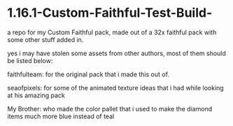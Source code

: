 # 1.16.1-Custom-Faithful-Test-Build-
a repo for my Custom Faithful pack, made out of a 32x faithful pack with some other stuff added in.

yes i may have stolen some assets from other authors, most of them should be listed below:

faithfulteam: for the original pack that i made this out of.

seaofpixels: for some of the animated texture ideas that i had while looking at his amazing pack

My Brother: who made the color pallet that i used to make the diamond items much more blue instead of teal
